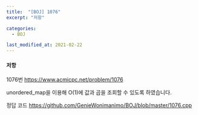 ```yaml
---
title:  "[BOJ] 1076"
excerpt: "저항"

categories:
  - BOJ

last_modified_at: 2021-02-22
---
```


#### 저항

1076번 <https://www.acmicpc.net/problem/1076>

unordered_map을 이용해 O(1)에 값과 곱을 조회할 수 있도록 하였습니다.

정답 코드 <https://github.com/GenieWonimanimo/BOJ/blob/master/1076.cpp>